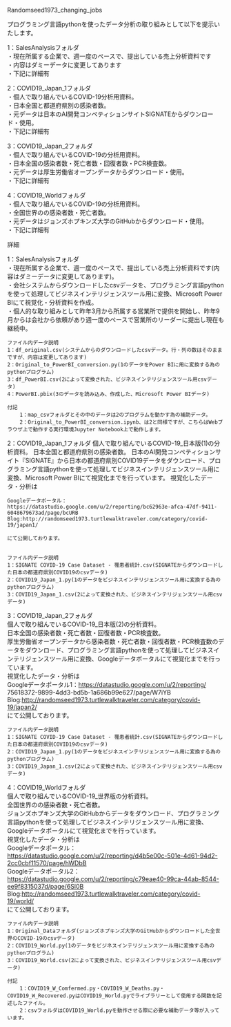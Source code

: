Randomseed1973_changing_jobs

プログラミング言語pythonを使ったデータ分析の取り組みとして以下を提示いたします。

1：SalesAnalysisフォルダ  
    ・現在所属する企業で、週一度のペースで、提出している売上分析資料です  
    ・内容はダミーデータに変更してあります  
    ・下記に詳細有  
  
2：COVID19_Japan_1フォルダ  
    ・個人で取り組んでいるCOVID-19分析用資料。  
    ・日本全国と都道府県別の感染者数。  
    ・元データは日本のAI開発コンペティションサイトSIGNATEからダウンロード・使用。  
    ・下記に詳細有
  
3：COVID19_Japan_2フォルダ  
    ・個人で取り組んでいるCOVID-19の分析用資料。  
    ・日本全国の感染者数・死亡者数・回復者数・PCR検査数。  
    ・元データは厚生労働省オープンデータからダウンロード・使用。  
    ・下記に詳細有
  
4：COVID19_Worldフォルダ  
    ・個人で取り組んでいるCOVID-19の分析用資料。  
    ・全国世界のの感染者数・死亡者数。  
    ・元データはジョンズホプキンズ大学のGitHubからダウンロード・使用。  
    ・下記に詳細有  


詳細

1：SalesAnalysisフォルダ  
    ・現在所属する企業で、週一度のペースで、提出している売上分析資料です(内容はダミーデータに変更してあります)。  
    ・会社システムからダウンロードしたcsvデータを、プログラミング言語pythonを使って処理してビジネスインテリジェンスツール用に変換、Microsoft Power BIにて視覚化・分析資料を作成。  
    ・個人的な取り組みとして昨年3月から所属する営業所で提供を開始し、昨年9月からは会社から依頼があり週一度のペースで営業所のリーダーに提出し現在も継続中。  

    ファイル内データ説明  
    1：df_original.csv(システムからのダウンロードしたcsvデータ。行・列の数はそのままですが、内容は変更してあります)  
    2：Original_to_PowerBI_conversion.py(1のデータをPower BIに用に変換する為のpythonプログラム)  
    3：df_PowerBI.csv(2によって変換された、ビジネスインテリジェンスツール用csvデータ)  
    4：PowerBI.pbix(3のデータを読み込み、作成した、Microsoft Power BIデータ)  

    付記
        1：map_csvフォルダとその中のデータは2のプログラムを動かす為の補助データ。
        2：Original_to_PowerBI_conversion.ipynb、は2と同様ですが、こちらはWebブラウザ上で動作する実行環境Jupyter Notebook上で動作します。



2：COVID19_Japan_1フォルダ
    個人で取り組んでいるCOVID-19_日本版(1)の分析資料。
    日本全国と都道府県別の感染者数。
    日本のAI開発コンペティションサイト『SIGNATE』から日本の都道府県別COVID19データをダウンロード、プログラミング言語pythonを使って処理してビジネスインテリジェンスツール用に変換、Microsoft Power BIにて視覚化までを行っています。
    視覚化したデータ・分析は  

    Googleデータポータル：https://datastudio.google.com/u/2/reporting/bc62963e-afca-47df-9411-6048679673ad/page/bcURB
    Blog:http://randomseed1973.turtlewalktraveler.com/category/covid-19/japan1/
    
    にて公開しております。
    

    ファイル内データ説明
    1：SIGNATE COVID-19 Case Dataset - 罹患者統計.csv(SIGNATEからダウンロードした日本の都道府県別COVID19のcsvデータ)
    2：COVID19_Japan_1.py(1のデータをビジネスインテリジェンスツール用に変換する為のpythonプログラム)
    3：COVID19_Japan_1.csv(2によって変換された、ビジネスインテリジェンスツール用csvデータ)



3：COVID19_Japan_2フォルダ  
    個人で取り組んでいるCOVID-19_日本版(2)の分析資料。  
    日本全国の感染者数・死亡者数・回復者数・PCR検査数。  
    厚生労働省オープンデータから感染者数・死亡者数・回復者数・PCR検査数のデータをダウンロード、プログラミング言語pythonを使って処理してビジネスインテリジェンスツール用に変換、Googleデータポータルにて視覚化までを行っています。  
    視覚化したデータ・分析は  
    Googleデータポータル1：https://datastudio.google.com/u/2/reporting/  
75618372-9899-4dd3-bd5b-1a686b99e627/page/W7iYB    
    Blog:http://randomseed1973.turtlewalktraveler.com/category/covid-19/japan2/  
    にて公開しております。
    
    ファイル内データ説明
    1：SIGNATE COVID-19 Case Dataset - 罹患者統計.csv(SIGNATEからダウンロードした日本の都道府県別COVID19のcsvデータ)
    2：COVID19_Japan_1.py(1のデータをビジネスインテリジェンスツール用に変換する為のpythonプログラム)
    3：COVID19_Japan_1.csv(2によって変換された、ビジネスインテリジェンスツール用csvデータ)
    


4：COVID19_Worldフォルダ  
    個人で取り組んでいるCOVID-19_世界版の分析資料。  
    全国世界のの感染者数・死亡者数。  
    ジョンズホプキンズ大学のGitHubからデータをダウンロード、プログラミング言語pythonを使って処理してビジネスインテリジェンスツール用に変換、Googleデータポータルにて視覚化までを行っています。  
    視覚化したデータ・分析は   
    Googleデータポータル：https://datastudio.google.com/u/2/reporting/d4b5e00c-501e-4d61-94d2-2cc0cbf11570/page/hWDbB    
    Googleデータポータル2：https://datastudio.google.com/u/2/reporting/c79eae40-99ca-44ab-8544-ee9f8315037d/page/6Sl0B      
    Blog:http://randomseed1973.turtlewalktraveler.com/category/covid-19/world/  
    にて公開しております。  
    
    ファイル内データ説明
    1：Original_Dataフォルダ(ジョンズホプキンズ大学のGitHubからダウンロードした全世界のCOVID-19のcsvデータ)
    2：COVID19_World.py(1のデータをビジネスインテリジェンスツール用に変換する為のpythonプログラム)
    3：COVID19_World.csv(2によって変換された、ビジネスインテリジェンスツール用csvデータ)

    付記
        1：COVID19_W_Comfermed.py・COVID19_W_Deaths.py・COVID19_W_Recovered.pyはCOVID19_World.pyでライブラリーとして使用する関数を記述したファイル。
        2：csvフォルダはCOVID19_World.pyを動作させる際に必要な補助データ等が入っています。